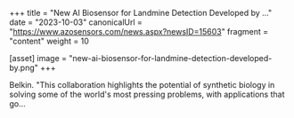 +++
title = "New AI Biosensor for Landmine Detection Developed by ..."
date = "2023-10-03"
canonicalUrl = "https://www.azosensors.com/news.aspx?newsID=15603"
fragment = "content"
weight = 10

[asset]
    image = "new-ai-biosensor-for-landmine-detection-developed-by.png"
+++

Belkin. "This collaboration highlights the potential of synthetic biology 
in solving some of the world's most pressing problems, with applications 
that go...
